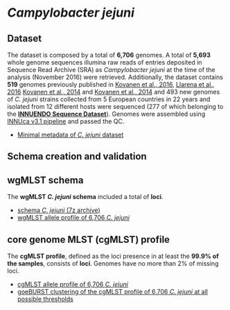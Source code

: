 # *Campylobacter jejuni*

## Dataset
The dataset is composed by a total of **6,706** genomes. A total of  **5,693** whole genome sequences illumina raw reads of entries deposited in Sequence Read Archive (SRA) as *Campylobacter jejuni* at the time of the analysis (November 2016) were retrieved.  Additionally, the dataset contains **519** genomes previously published in [Kovanen et al., 2016](https://www.ncbi.nlm.nih.gov/pubmed/27041390), [Llarena et al., 2016](https://www.ncbi.nlm.nih.gov/pubmed/28348829) [Kovanen et al., 2014](https://www.ncbi.nlm.nih.gov/pubmed/25232158) and [Kovanen et al., 2014](https://www.ncbi.nlm.nih.gov/pubmed/24655229) and 493 new genomes of *C. jejuni* strains collected from 5 European countries in 22 years and isolated from 12 different hosts were sequenced (277 of which belonging to the **[INNUENDO Sequence Dataset](https://docs.google.com/viewer?a=v&pid=sites&srcid=ZGVmYXVsdGRvbWFpbnxpbm51ZW5kb2NvbnxneDo2YmYyOGU0MjE4ZGJiMmQ0)**). Genomes were assembled using [INNUca v3.1 pipeline](https://github.com/INNUENDOCON/INNUca) and passed the QC. 

* [Minimal metadata of *C. jejuni* dataset]() 

## Schema creation and validation


## wgMLST schema
The **wgMLST *C. jejuni* schema** included a total of **loci**.

* [schema *C. jejuni* (7z archive)]()
* [wgMLST allele profile of 6,706 *C. jejuni*]()

## core genome MLST (cgMLST) profile
The **cgMLST profile**, defined as the loci presence in at least the **99.9% of the samples**, consists of **loci**. Genomes have no more than 2% of missing loci.

* [cgMLST allele profile of 6,706 *C. jejuni*]()
* [goeBURST clustering of the cgMLST profile of 6,706 *C. jejuni* at all possible thresholds]()

